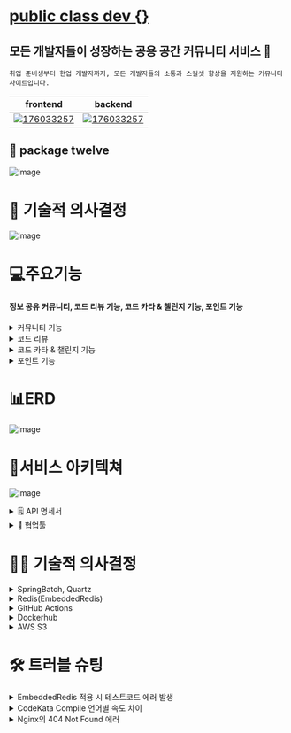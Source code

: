 # [public class dev {}](https://publicclassdev.com/)

## 모든 개발자들이 성장하는 공용 공간 커뮤니티 서비스 🛒
```
취업 준비생부터 현업 개발자까지, 모든 개발자들의 소통과 스킬셋 향상을 지원하는 커뮤니티 사이트입니다.
```

| frontend                                                           | backend                                                                                                   |
|--------------------------------------------------------------------|-----------------------------------------------------------------------------------------------------------|
| [![176033257](https://github.com/user-attachments/assets/6c1d5c0e-4036-4b32-9223-d359c14b6696)](https://github.com/package-Twelve/public_class_Dev) | [![176033257](https://github.com/user-attachments/assets/54824803-9924-44b2-8ef1-15a0c0c36287)](https://github.com/package-Twelve/public_class_Dev_Front) |

## 📁 package twelve
![image](https://github.com/user-attachments/assets/061e662e-c01f-4e14-be1c-48520027add3)

<div id="teck-stack">
  
# 🧠 기술적 의사결정

![image](https://github.com/user-attachments/assets/6742ebd9-2674-4eb4-8a77-3f7ae863bf00)

</div>
  
# 💻주요기능
#### 정보 공유 커뮤니티, 코드 리뷰 기능, 코드 카타 & 챌린지 기능, 포인트 기능

<details>
<summary>커뮤니티 기능</summary>
<div markdown="1">

![image](https://github.com/user-attachments/assets/0102e387-b5ef-437a-94ec-4f0ddcf27d4a)

**검색 기능과 인기 검색어**
- 현재 사람들이 가장 많이 검색하는 검색어는 뭘까?
- 개발자는 오픈마인드! 서로 정보를 공유해봅시다
</div>
</details>

<details>
<summary>코드 리뷰</summary>
<div markdown="1">

![image](https://github.com/user-attachments/assets/ec2298b8-3797-4f1e-a6b3-11b04f9ca20f)

**코드 리뷰**
- 어떤 언어든 OK
- 내 코드를 사람들과 공유해봅시다

</div>
</details>

<details>
<summary>코드 카타 & 챌린지 기능</summary>
<div markdown="1">

![image](https://github.com/user-attachments/assets/2c43f1d8-5bd0-476e-8a0a-884f2faf00e7)

**오늘의 코드카타를 확인해보세요**
- 코드카타 참여하기를 누르면 팀이 매칭됩니다!


![image](https://github.com/user-attachments/assets/bd3bfe46-85ee-4884-8812-4054780f0ab1)

**팀원들과 소통하면서 코드카타를 풀어보세요**
- 웹 코드 컴파일 기능과 실시간 채팅으로 팀원들과 소통해보세요

 ![image](https://github.com/user-attachments/assets/614b2043-24fb-4fb2-96e7-2e8a4f1c88e2)
 ![image](https://github.com/user-attachments/assets/0ba493be-a55b-4851-bc55-75b8e10f38f6)
</div>
</details>


<details>
<summary>포인트 기능</summary>
<div markdown="1">

![image](https://github.com/user-attachments/assets/e3c3d4eb-395b-4360-8fb8-0daf6de7268a)

**활동을 통해 포인트를 모으고 계급을 올려봅시다**
- 게임에선 브론즈였던 내가 여기선 어디까지 갈 수 있을까요?

</div>
</details>


<div id = "ERD">
  
# 📊ERD

![image](https://github.com/user-attachments/assets/d290e9c2-eeb5-4e0c-82dd-c73595a8f005)

</div>

<div id = "서비스 아키텍쳐">
  
# 💼서비스 아키텍쳐

![image](https://github.com/user-attachments/assets/2782e995-ce67-47b0-b6de-a36495048814)

</div>

<details>
<summary> 🗒️ API 명세서</summary>
<div markdown="1">

## [🗒️ API 명세서][(https://teamsparta.notion.site/f2dbee8978734924825667a9dca9367c?v=83ccba3cf7d646a89cdfea9e1c212830&pvs=4)](https://www.notion.so/bd553b86f0494067a7c97f2ab3729d31?v=ff23b939d1934fb3abd619ebaf4abd75&pvs=4)

</div>
</details>

<details>
<summary>🎹 협업툴</summary>
<div markdown="1">
  
![image](https://github.com/user-attachments/assets/17606838-58ad-4721-87b0-64991b473403)
![image](https://github.com/user-attachments/assets/653b1ff1-4f6d-4d77-b763-f65646174f6e)


  
## Github Rules

| 작업 타입 | 작업내용 |
| --- | --- |
| ✨ feature | 새로운 기능을 추가 |
| 🐛 bugfix | 버그 수정 |
| ♻️ refactor | 코드 리팩토링 |
| 🩹 fix | 코드 수정 |
| 🚚 move | 파일 옮김/정리 |
| 🔥 del | 기능/파일을 삭제 |
| 💄 style | css |
| 🍻 test | 테스트 코드를 작성 |
| 🎨 readme | readme 수정 |
| 🙈 gitfix | gitignore 수정 |
| 🔨script | package.json 변경(npm 설치 등) |

**프로젝트 규칙 ()**


	📒** issue 잘 작성하기
	**📆** 일정 관리 작성 후 신경쓰며 코딩

**📢 PR할 때 슬랙에 알리기**


	💬 PR 후 슬랙 남기기
	💬 PR 피드백 남기기

**📅 계획표 잘 작성하기**


	🌉 branch 변경 확인하기
	****✅ commit 하기 전에 Git Rules&commit 내용 확인하기
	📮 사소한 트러블 슈팅도 공유하기

 
</div>
</details>


<div id ="decision">

# 🧑‍⚕️ 기술적 의사결정
<details>
<summary>SpringBatch, Quartz</summary>
<div markdown="1">

#### Spring Batch

• CodeKata와 챌린지 기능, 사용자 데이터 분석에서 대용량의 데이터를 효율적으로 처리를 위한 프레임워크로 활용




#### Quartz


• Cron 표현식을 통한 유연한 작업 스케줄링과 세밀한 시간 제어에 사용

• Spring Batch 데이터의 안정적인 스케쥴링 처리 환경을 구성에 활용


</div>
</details>

<details>
<summary>Redis(EmbeddedRedis)</summary>
<div markdown="1">


#### 다양한 데이터 타입과 기능 지원


• 직접적으로 DB를 사용하지 않고도 리소스를 덜 사용할 수 있는, 효율적이고 빠른 데이터 처리의 인메모리 방식

• String, Hash, Sorted Set, List, Set 등 다양한 자료 구조를 제공하여 실시간 채팅, 검색어 순위, 토큰 재발급에 활용


#### 테스트 환경에서 활용

• 테스트 코드에서 실제 Redis의 기능의 EmbeddedRedis 통해 로컬 환경에서 검증하고 테스트

</div>
</details>

<details>
<summary>GitHub Actions</summary>
<div markdown="1">

#### GitHub Repository와의 통합유연성
• GitHub과 통합하여 CI/CD 파이프라인을 구축가능, 타 독립적인 CI/CD 서버와 비교해 별도의 환경 설정이 불필요


#### 유연한 워크플로우
• 개발자 요구에 맞게 직접 액션을 만들어 워크플로우를 유연하게 변경하거나 확장, 빌드 및 배포 파이프라인을 쉽게
유지보수 가능
</div>
</details>

<details>
<summary>Dockerhub</summary>
<div markdown="1">

#### 컨테이너화를 통한 일관적인 배포
• FE와 BE를 독립적으로 컨테이너화하여 개별 유지보수와 추가적인 확장성 확보


#### Dockerhub 중앙관리
• 컨테이너 이미지 중앙 관리와, Scale Out 에 대응하여 동일한 환경 구성 유용성


#### CI/CD 파이프 라인 구축 유용성
• GitHub Actions와의 통합 유용성으로 빌드한 이미지를 Dockerhub에 푸시하고 자동화된 배포 지원
</div>
</details>

<details>
<summary>AWS S3</summary>
<div markdown="1">

#### MySQL DB 읽기/쓰기 성능 저하 가능성 해결
• 코드 데이터를 TEXT 타입으로 DB에 저장해 CRUD 기능에서 성능 저하를 방지하고 DB의 용량 증가 문제를 완화


#### 추가적인 기능 확장 대비
• 코드 파일 첨부 기능 등을 추후 파일 업로드/다운로드 기능을 서비스에서 지원하기 위해 AWS S3 다양한 파일 형식 저장에 대응

</div>
</details>


<div id ="trouble">
  
# 🛠️ 트러블 슈팅
<details>
<summary>EmbeddedRedis 적용 시 테스트코드 에러 발생</summary>
<div markdown="1">

  ![image](https://github.com/user-attachments/assets/c2feaedc-da85-4ff3-89c2-4e9289284e31)

#### 통합 테스트 실행 시, 모든 도메인에 대해 작성된 테스트 코드에서의 embeddedRedis의 Bean의 생성 실패로 인해 정상적인 테스트코드 미작동
• 동시에 GitHub Actions CI 환경에서도 동일하게 Bean등록 실패로 인한 ContextLoad 의 FAIL EmbeddedRedis 적용 시 테스트코드 에러 발생


#### 디버그 모드에서 Redis 서버의 동작을 분석한 결과, 테스트 코드 실행 중에 이미 실행 중인 Redis 서버가 중복으로 시작될 수 없어(Can’t start redis server.) 여러 예외가 발생
• EmbeddedRedisConfig에서, Redis 서버가 시작되지 않거나, 포트 충돌로 인해 이미 다른 프로세스가 포트를 점유한 상태로 파악


#### EmbeddedRedisConfig에서 Redis 서버의 시작 및 종료 메서드에 포트 사용 여부를 검사하는 로직을 추가
• Port가 다른 프로세스에 의해 사용 중이지 않을 때만 Redis 서버가 실행되도록 수정
• Windows OS 로컬 개발 환경, GitHub Actions의 Unix-like OS에 각각 대응 OS 별 Port 명령어를 실행

</div>
</details>

<details>
<summary>CodeKata Compile 언어별 속도 차이</summary>
<div markdown="1">
  
![image](https://github.com/user-attachments/assets/d4b7cd1a-3a95-4202-a0f9-b5396d74c7bc)

#### CodeKata에서 Python 및 JavaScript와 같은 언어에 비해 Java 코드 답변 시간이 상대적으로 비정상적으로 더 오래 측정되는 현상 발견
• CodeKata Challenge에서 Java 언어를 사용해서 참여하는 개발자들에게 불리하게 작용


• Java 코드의 경우, Spring Boot 애플리케이션 내에서 Gradle을 통해 컴파일 및 실행되므로 컴파일 시간이 추가로 소요


• 컴파일 시간을 제외함으로써 응답하는 Java 코드 실행 시간이 약 86% 감소 비정상적인 실행 시간 현상 해소로 다른 언어와 유사하도록 해결

</div>
</details>

<details>
<summary>Nginx의 404 Not Found 에러</summary>
<div markdown="1">
  
![image](https://github.com/user-attachments/assets/192663f0-edf9-4492-a12f-a4639919fa06)

#### 브라우저에서 AWS 인스턴스에 배포된 서비스에 접근할 때, 새로 고침하거나 URL을 통해 직접 접근하면 지속적으로 Nginx 404 Not Found 오류가 발생
• nginx.conf 설정 파일을 수정했음에도 불구하고, 문제가 지속적으로 발생

#### React 이미지를 시, Nginx를 포함시켜 React 컨테이너의 Nginx가 실행되면서 두 개 Nginx 컨테이너가 동시에 인스턴스에 존재를 확인
• 인스턴스 내의 불필요한 외부 Nginx 컨테이너를 삭제


• Nginx 컨테이너에서 설정한 nginx.conf를 React 컨테이너 Nginx에만 적용하도록 Dockerfile을 수정
배포를 정상적으로 진행

</div>
</details>

